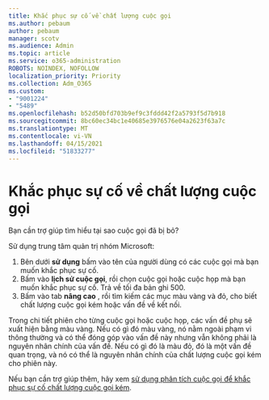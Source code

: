 ```yaml
---
title: Khắc phục sự cố về chất lượng cuộc gọi
ms.author: pebaum
author: pebaum
manager: scotv
ms.audience: Admin
ms.topic: article
ms.service: o365-administration
ROBOTS: NOINDEX, NOFOLLOW
localization_priority: Priority
ms.collection: Adm_O365
ms.custom:
- "9001224"
- "5489"
ms.openlocfilehash: b52d50bfd703b9ef9c3fddd42f2a5793f5d7b918
ms.sourcegitcommit: 8bc60ec34bc1e40685e3976576e04a2623f63a7c
ms.translationtype: MT
ms.contentlocale: vi-VN
ms.lasthandoff: 04/15/2021
ms.locfileid: "51833277"
---
```

# <a name="troubleshoot-call-quality-problems"></a>Khắc phục sự cố về chất lượng cuộc gọi

Bạn cần trợ giúp tìm hiểu tại sao cuộc gọi đã bị bỏ?

Sử dụng trung tâm quản trị nhóm Microsoft:

1. Bên dưới **sử dụng** bấm vào tên của người dùng có các cuộc gọi mà bạn muốn khắc phục sự cố.
2. Bấm vào **lịch sử cuộc gọi**, rồi chọn cuộc gọi hoặc cuộc họp mà bạn muốn khắc phục sự cố. Trả về tối đa bản ghi 500.
3. Bấm vào tab **nâng cao** , rồi tìm kiếm các mục màu vàng và đỏ, cho biết chất lượng cuộc gọi kém hoặc vấn đề về kết nối.

Trong chi tiết phiên cho từng cuộc gọi hoặc cuộc họp, các vấn đề phụ sẽ xuất hiện bằng màu vàng. Nếu có gì đó màu vàng, nó nằm ngoài phạm vi thông thường và có thể đóng góp vào vấn đề này nhưng vẫn không phải là nguyên nhân chính của vấn đề. Nếu có gì đó là màu đỏ, đó là một vấn đề quan trọng, và nó có thể là nguyên nhân chính của chất lượng cuộc gọi kém cho phiên này.

Nếu bạn cần trợ giúp thêm, hãy xem [sử dụng phân tích cuộc gọi để khắc phục sự cố chất lượng cuộc gọi kém](https://docs.microsoft.com/microsoftteams/use-call-analytics-to-troubleshoot-poor-call-quality#troubleshoot-call-quality-problems-using-call-analytics).
